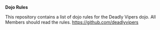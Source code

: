 **Dojo Rules**

This repository contains a list of dojo rules for the Deadly Vipers dojo.
All Members should read the rules. 
https://github.com/deadlyvipers
